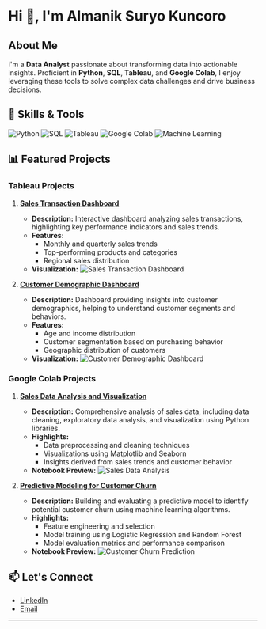# Hi 👋, I'm Almanik Suryo Kuncoro

## About Me
I'm a **Data Analyst** passionate about transforming data into actionable insights. Proficient in **Python**, **SQL**, **Tableau**, and **Google Colab**, I enjoy leveraging these tools to solve complex data challenges and drive business decisions.

## 🔧 Skills & Tools
![Python](https://img.shields.io/badge/Python-3.9-blue?logo=python&logoColor=white)
![SQL](https://img.shields.io/badge/SQL-Advanced-lightgrey?logo=microsoft-sql-server)
![Tableau](https://img.shields.io/badge/Tableau-Expert-blue?logo=tableau)
![Google Colab](https://img.shields.io/badge/Google%20Colab-F9AB00?logo=google-colab&logoColor=white)
![Machine Learning](https://img.shields.io/badge/Machine%20Learning-Enabled-lightgrey)

## 📊 Featured Projects

### Tableau Projects
1. **[Sales Transaction Dashboard](https://public.tableau.com/views/SalesTransaction_17355096981760/SalesTransaction?:language=en-US&:sid=&:redirect=auth&:display_count=n&:origin=viz_share_link)**
   - **Description:** Interactive dashboard analyzing sales transactions, highlighting key performance indicators and sales trends.
   - **Features:**
     - Monthly and quarterly sales trends
     - Top-performing products and categories
     - Regional sales distribution
   - **Visualization:**
     ![Sales Transaction Dashboard](./images/sales_transaction_dashboard.png)

2. **[Customer Demographic Dashboard](https://public.tableau.com/views/SalesTransaction_17355096981760/CustomerDemographic?:language=en-US&:sid=&:redirect=auth&:display_count=n&:origin=viz_share_link)**
   - **Description:** Dashboard providing insights into customer demographics, helping to understand customer segments and behaviors.
   - **Features:**
     - Age and income distribution
     - Customer segmentation based on purchasing behavior
     - Geographic distribution of customers
   - **Visualization:**
     ![Customer Demographic Dashboard](./images/customer_demographic_dashboard.png)

### Google Colab Projects
1. **[Sales Data Analysis and Visualization](https://colab.research.google.com/drive/1m9vAErsLAls6XfiCtebwL6obKWqyN7md?usp=sharing)**
   - **Description:** Comprehensive analysis of sales data, including data cleaning, exploratory data analysis, and visualization using Python libraries.
   - **Highlights:**
     - Data preprocessing and cleaning techniques
     - Visualizations using Matplotlib and Seaborn
     - Insights derived from sales trends and customer behavior
   - **Notebook Preview:**
     ![Sales Data Analysis](./images/sales_data_analysis.png)

2. **[Predictive Modeling for Customer Churn](https://colab.research.google.com/drive/1Lh7x5hT7XPZfVtmkj-EYdXeOnBPl66W-?usp=sharing)**
   - **Description:** Building and evaluating a predictive model to identify potential customer churn using machine learning algorithms.
   - **Highlights:**
     - Feature engineering and selection
     - Model training using Logistic Regression and Random Forest
     - Model evaluation metrics and performance comparison
   - **Notebook Preview:**
     ![Customer Churn Prediction](./images/customer_churn_prediction.png)

## 📫 Let's Connect
- [LinkedIn](https://linkedin.com/in/almaniksuryokuncoro)
- [Email](mailto:your.email@example.com)

---

